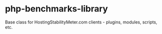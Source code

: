 # php-benchmarks-library
Base class for HostingStabilityMeter.com clients - plugins, modules, scripts, etc.
